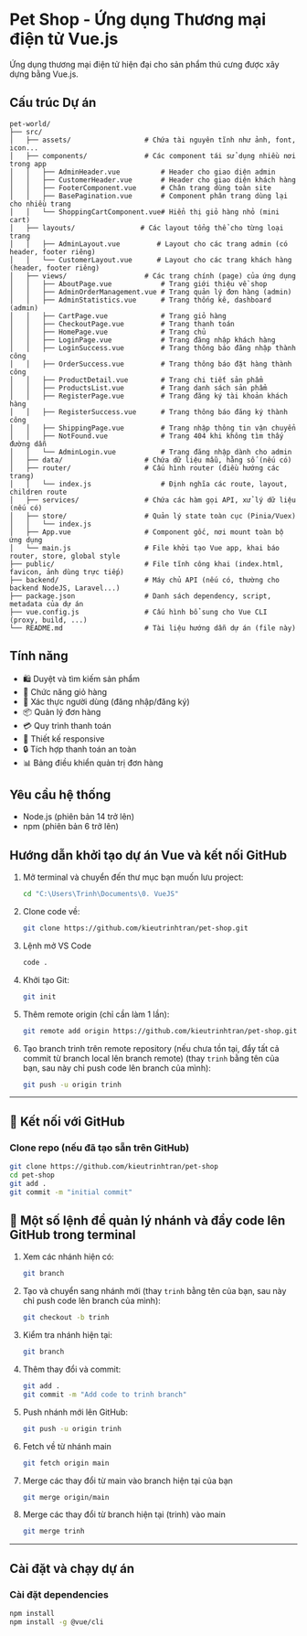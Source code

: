 # Pet Shop - Ứng dụng Thương mại điện tử Vue.js

Ứng dụng thương mại điện tử hiện đại cho sản phẩm thú cưng được xây dựng bằng Vue.js.

## Cấu trúc Dự án

```
pet-world/
├── src/
│   ├── assets/                  # Chứa tài nguyên tĩnh như ảnh, font, icon...
│   ├── components/              # Các component tái sử dụng nhiều nơi trong app
│   │   ├── AdminHeader.vue          # Header cho giao diện admin
│   │   ├── CustomerHeader.vue       # Header cho giao diện khách hàng
│   │   ├── FooterComponent.vue      # Chân trang dùng toàn site
│   │   ├── BasePagination.vue       # Component phân trang dùng lại cho nhiều trang
│   │   └── ShoppingCartComponent.vue# Hiển thị giỏ hàng nhỏ (mini cart)
│   ├── layouts/                # Các layout tổng thể cho từng loại trang
│   │   ├── AdminLayout.vue         # Layout cho các trang admin (có header, footer riêng)
│   │   └── CustomerLayout.vue      # Layout cho các trang khách hàng (header, footer riêng)
│   ├── views/                   # Các trang chính (page) của ứng dụng
│   │   ├── AboutPage.vue            # Trang giới thiệu về shop
│   │   ├── AdminOrderManagement.vue # Trang quản lý đơn hàng (admin)
│   │   ├── AdminStatistics.vue      # Trang thống kê, dashboard (admin)
│   │   ├── CartPage.vue             # Trang giỏ hàng
│   │   ├── CheckoutPage.vue         # Trang thanh toán
│   │   ├── HomePage.vue             # Trang chủ
│   │   ├── LoginPage.vue            # Trang đăng nhập khách hàng
│   │   ├── LoginSuccess.vue         # Trang thông báo đăng nhập thành công
│   │   ├── OrderSuccess.vue         # Trang thông báo đặt hàng thành công
│   │   ├── ProductDetail.vue        # Trang chi tiết sản phẩm
│   │   ├── ProductsList.vue         # Trang danh sách sản phẩm
│   │   ├── RegisterPage.vue         # Trang đăng ký tài khoản khách hàng
│   │   ├── RegisterSuccess.vue      # Trang thông báo đăng ký thành công
│   │   ├── ShippingPage.vue         # Trang nhập thông tin vận chuyển
│   │   ├── NotFound.vue             # Trang 404 khi không tìm thấy đường dẫn
│   │   └── AdminLogin.vue           # Trang đăng nhập dành cho admin
│   ├── data/                    # Chứa dữ liệu mẫu, hằng số (nếu có)
│   ├── router/                  # Cấu hình router (điều hướng các trang)
│   │   └── index.js                 # Định nghĩa các route, layout, children route
│   ├── services/                # Chứa các hàm gọi API, xử lý dữ liệu (nếu có)
│   ├── store/                   # Quản lý state toàn cục (Pinia/Vuex)
│   │   └── index.js
│   ├── App.vue                  # Component gốc, nơi mount toàn bộ ứng dụng
│   └── main.js                  # File khởi tạo Vue app, khai báo router, store, global style
├── public/                      # File tĩnh công khai (index.html, favicon, ảnh dùng trực tiếp)
├── backend/                     # Máy chủ API (nếu có, thường cho backend NodeJS, Laravel...)
├── package.json                 # Danh sách dependency, script, metadata của dự án
├── vue.config.js                # Cấu hình bổ sung cho Vue CLI (proxy, build, ...)
└── README.md                    # Tài liệu hướng dẫn dự án (file này)
```

## Tính năng

- 🛍️ Duyệt và tìm kiếm sản phẩm
- 🛒 Chức năng giỏ hàng
- 👤 Xác thực người dùng (đăng nhập/đăng ký)
- 📦 Quản lý đơn hàng
- 💳 Quy trình thanh toán
- 📱 Thiết kế responsive
- 🔒 Tích hợp thanh toán an toàn
- 📊 Bảng điều khiển quản trị đơn hàng

## Yêu cầu hệ thống

- Node.js (phiên bản 14 trở lên)
- npm (phiên bản 6 trở lên)

## Hướng dẫn khởi tạo dự án Vue và kết nối GitHub

1. Mở terminal và chuyển đến thư mục bạn muốn lưu project:

   ```bash
   cd "C:\Users\Trinh\Documents\0. VueJS"
   ```
2. Clone code về:

   ```bash
   git clone https://github.com/kieutrinhtran/pet-shop.git
   ```
3. Lệnh mở VS Code
   ```bash
   code .
   ```
4. Khởi tạo Git:

   ```bash
   git init
   ```
5. Thêm remote origin (chỉ cần làm 1 lần):

   ```bash
   git remote add origin https://github.com/kieutrinhtran/pet-shop.git
   ```
6. Tạo branch trinh trên remote repository (nếu chưa tồn tại, đẩy tất cả commit từ branch local lên branch remote) (thay `trinh` bằng tên của bạn, sau này chỉ push code lên branch của mình):

   ```bash
   git push -u origin trinh
   ```
---

## 🔗 Kết nối với GitHub

### Clone repo (nếu đã tạo sẵn trên GitHub)

```bash
git clone https://github.com/kieutrinhtran/pet-shop
cd pet-shop
git add .
git commit -m "initial commit"
```


## 🌿 Một số lệnh để quản lý nhánh và đẩy code lên GitHub trong terminal

1. Xem các nhánh hiện có:

   ```bash
   git branch
   ```
2. Tạo và chuyển sang nhánh mới (thay `trinh` bằng tên của bạn, sau này chỉ push code lên branch của mình):

   ```bash
   git checkout -b trinh
   ```
3. Kiểm tra nhánh hiện tại:

   ```bash
   git branch
   ```
4. Thêm thay đổi và commit:

   ```bash
   git add .
   git commit -m "Add code to trinh branch"
   ```
5. Push nhánh mới lên GitHub:

   ```bash
   git push -u origin trinh
   ```
6. Fetch về từ nhánh main
   ```bash
   git fetch origin main
   ```
7. Merge các thay đổi từ main vào branch hiện tại của bạn
   ```bash
   git merge origin/main
   ```
8. Merge các thay đổi từ branch hiện tại (trinh) vào main
   ```bash
   git merge trinh
   ```
---

## Cài đặt và chạy dự án

### Cài đặt dependencies
```bash
npm install
npm install -g @vue/cli
```